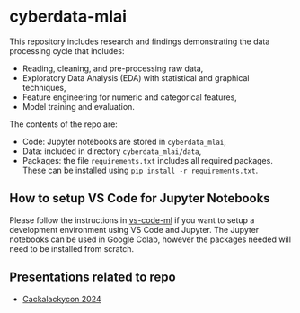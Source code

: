 # cyberdata-mlai

This repository includes research and findings demonstrating the data processing cycle that includes:

- Reading, cleaning, and pre-processing raw data,
- Exploratory Data Analysis (EDA) with statistical and graphical techniques,
- Feature engineering for numeric and categorical features,
- Model training and evaluation.

The contents of the repo are:

- Code: Jupyter notebooks are stored in `cyberdata_mlai`,
- Data: included in directory `cyberdata_mlai/data`,
- Packages: the file `requirements.txt` includes all required packages. These can be installed using `pip install -r requirements.txt`.

## How to setup VS Code for Jupyter Notebooks

Please follow the instructions in [vs-code-ml](https://github.com/mundruid/vs-code-ml/tree/main) if you want to setup a development environment using VS Code and Jupyter. The Jupyter notebooks can be used in Google Colab, however the packages needed will need to be installed from scratch.

## Presentations related to repo

- [Cackalackycon 2024](https://docs.google.com/presentation/d/1wPkWEvS-3Rn-RFp3CumPJQbYaOGXL88FCjV6uCCHaww/edit?usp=sharing)